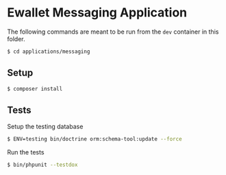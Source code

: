 # Ewallet Messaging Application

The following commands are meant to be run from the `dev` container in this
folder.

```bash
$ cd applications/messaging
```

## Setup

```bash
$ composer install
```

## Tests

Setup the testing database

```bash
$ ENV=testing bin/doctrine orm:schema-tool:update --force
```

Run the tests

```bash
$ bin/phpunit --testdox
```
